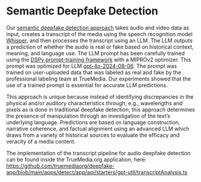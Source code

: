 # Semantic Deepfake Detection

Our [semantic deepfake detection approach](https://github.com/truemediaorg/deepfake-app/blob/main/apps/detect/app/api/starters/gpt-util/transcriptAnalysis.ts) takes audio and video data as input, creates a transcript of the media using the speech recognition model [Whisper](https://openai.com/index/whisper/), and then processes the transcript using an LLM. The LLM outputs a prediction of whether the audio is real or fake based on historical context, meaning, and language use. The LLM prompt has been carefully trained using the [DSPy prompt-training framework](https://dspy.ai/) with a MIPROv2 optimizer. This prompt was optimized for LLM [gpt-4o-2024-08-06](https://platform.openai.com/docs/models#gpt-4o). The prompt was trained on user-uploaded data that was labeled as real and fake by the professional labeling team at TrueMedia. Our experiments showed that the use of a trained prompt is essential for accurate LLM predictions.

This approach is unique because instead of identifying discrepancies in the physical and/or auditory characteristics through, e.g., wavelengths and pixels as is done in traditional deepfake detection, this approach determines the presence of manipulation through an investigation of the text’s underlying language. Predictions are based on language construction, narrative coherence, and factual alignment using an advanced LLM which draws from a variety of historical sources to evaluate the efficacy and veracity of a media content.

The implementation of the transcript pipeline for audio deepfake detection can be found inside the TrueMedia.org application, here: https://github.com/truemediaorg/deepfake-app/blob/main/apps/detect/app/api/starters/gpt-util/transcriptAnalysis.ts
